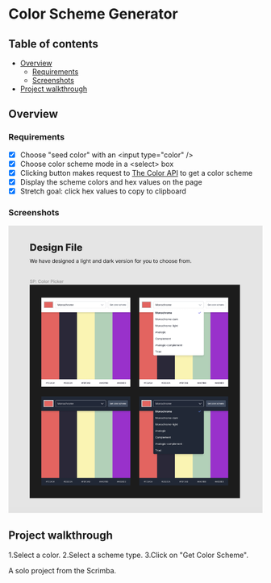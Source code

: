 # Color Scheme Generator

## Table of contents

- [Overview](#overview)
  - [Requirements](#requirements)
  - [Screenshots](#screenshots)
- [Project walkthrough](#project-walkthrough)
 
## Overview

### Requirements

- [x] Choose "seed color" with an \<input type="color" />
- [x] Choose color scheme mode in a \<select> box
- [x] Clicking button makes request to [The Color API](https://www.thecolorapi.com/) to get a color scheme
- [x] Display the scheme colors and hex values on the page
- [x] Stretch goal: click hex values to copy to clipboard

### Screenshots

![Screenshot](./SS1.png)

## Project walkthrough

1.Select a color.
2.Select a scheme type.
3.Click on "Get Color Scheme".


A solo project from the Scrimba.
